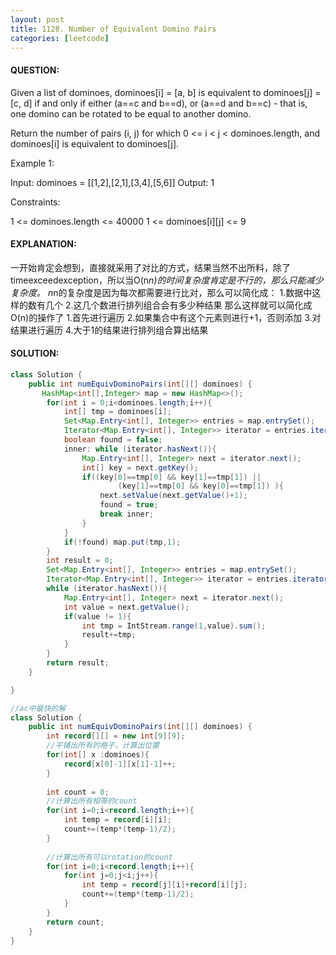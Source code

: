 ```yaml
---
layout: post
title: 1128. Number of Equivalent Domino Pairs
categories: [leetcode]
---
```

#### QUESTION:

Given a list of dominoes, dominoes[i] = [a, b] is equivalent to dominoes[j] = [c, d] if and only if either (a==c and b==d), or (a==d and b==c) - that is, one domino can be rotated to be equal to another domino.

Return the number of pairs (i, j) for which 0 <= i < j < dominoes.length, and dominoes[i] is equivalent to dominoes[j].

 

Example 1:

Input: dominoes = [[1,2],[2,1],[3,4],[5,6]]
Output: 1
 

Constraints:

1 <= dominoes.length <= 40000
1 <= dominoes[i][j] <= 9

#### EXPLANATION:

一开始肯定会想到，直接就采用了对比的方式，结果当然不出所料，除了timeexceedexception，所以当O(n*n)的时间复杂度肯定是不行的，那么只能减少复杂度。
n*n的复杂度是因为每次都需要进行比对，那么可以简化成：
1.数据中这样的数有几个
2.这几个数进行排列组合会有多少种结果
那么这样就可以简化成O(n)的操作了
1.首先进行遍历
2.如果集合中有这个元素则进行+1，否则添加
3.对结果进行遍历
4.大于1的结果进行排列组合算出结果

#### SOLUTION:
```java
class Solution {
    public int numEquivDominoPairs(int[][] dominoes) {
       HashMap<int[],Integer> map = new HashMap<>();
        for(int i = 0;i<dominoes.length;i++){
            int[] tmp = dominoes[i];
            Set<Map.Entry<int[], Integer>> entries = map.entrySet();
            Iterator<Map.Entry<int[], Integer>> iterator = entries.iterator();
            boolean found = false;
            inner: while (iterator.hasNext()){
                Map.Entry<int[], Integer> next = iterator.next();
                int[] key = next.getKey();
                if((key[0]==tmp[0] && key[1]==tmp[1]) ||
                        (key[1]==tmp[0] && key[0]==tmp[1]) ){
                    next.setValue(next.getValue()+1);
                    found = true;
                    break inner;
                }
            }
            if(!found) map.put(tmp,1);
        }
        int result = 0;
        Set<Map.Entry<int[], Integer>> entries = map.entrySet();
        Iterator<Map.Entry<int[], Integer>> iterator = entries.iterator();
        while (iterator.hasNext()){
            Map.Entry<int[], Integer> next = iterator.next();
            int value = next.getValue();
            if(value != 1){
                int tmp = IntStream.range(1,value).sum();
                result+=tmp;
            }
        }
        return result;
    }

}

//ac中最快的解
class Solution {
    public int numEquivDominoPairs(int[][] dominoes) {
        int record[][] = new int[9][9];
        //平铺出所有的格子，计算出位置
        for(int[] x :dominoes){
            record[x[0]-1][x[1]-1]++;
        }
        
        int count = 0;
        //计算出所有相等的count
        for(int i=0;i<record.length;i++){
            int temp = record[i][i];
            count+=(temp*(temp-1)/2);
        }
        
        //计算出所有可以rotation的count
        for(int i=0;i<record.length;i++){
            for(int j=0;j<i;j++){
                int temp = record[j][i]+record[i][j];
                count+=(temp*(temp-1)/2);
            }
        }
        return count;
    }
}
```